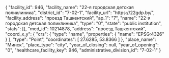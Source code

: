 {
    "facility_id": 946,
    "facility_name": "22-я городская детская поликлиника",
    "district_id": "7-02-1",
    "facility_url": "https:\/\/22gdp.by\/",
    "facility_address": "проезд Ташкентский",
    "ap_1": "7",
    "name": "22-я городская детская поликлиника",
    "type": "0",
    "state": "public institution",
    "stats": [],
    "med_id": 10214878,
    "address": "проезд Ташкентский",
    "coord_x_y": {
        "crs": {
            "type": "name",
            "properties": {
                "name": "EPSG:4326"
            }
        },
        "type": "Point",
        "coordinates": [
            27.6285,
            53.8366
        ]
    },
    "place_name": "Минск",
    "place_type": "city",
    "year_of_closing": null,
    "year_of_opening": "0",
    "healthcare_facility_key": 946,
    "administrative_division_id": "7-02-1"
}